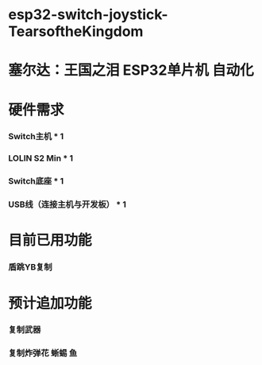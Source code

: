 # esp32-switch-joystick-TearsoftheKingdom
# 塞尔达：王国之泪 ESP32单片机 自动化

# 硬件需求
### Switch主机 * 1
### LOLIN S2 Min * 1
### Switch底座 * 1
### USB线（连接主机与开发板） * 1


# 目前已用功能
### 盾跳YB复制

# 预计追加功能
### 复制武器
### 复制炸弹花 蜥蜴 鱼
